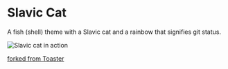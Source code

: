 # Slavic Cat

A fish (shell) theme with a Slavic cat and a rainbow that signifies git status.

![Slavic cat in action](https://github.com/yangwao/theme-slavic-cat/raw/master/screenshot.png)

[forked from Toaster](https://github.com/oh-my-fish/theme-toaster)
